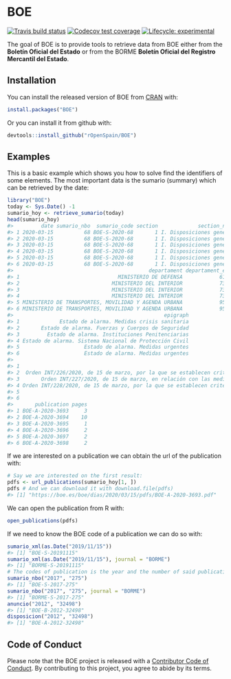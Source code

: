 
<!-- README.md is generated from README.Rmd. Please edit that file -->

# BOE

<!-- badges: start -->

[![Travis build
status](https://travis-ci.org/rOpenSpain/BOE.svg?branch=master)](https://travis-ci.org/rOpenSpain/BOE)
[![Codecov test
coverage](https://codecov.io/gh/rOpenSpain/BOE/branch/master/graph/badge.svg)](https://codecov.io/gh/rOpenSpain/BOE?branch=master)
[![Lifecycle:
experimental](https://img.shields.io/badge/lifecycle-experimental-orange.svg)](https://www.tidyverse.org/lifecycle/#experimental)
<!-- badges: end -->

The goal of BOE is to provide tools to retrieve data from BOE either
from the **Boletín Oficial del Estado** or from the BORME **Boletín
Oficial del Registro Mercantil del Estado**.

## Installation

You can install the released version of BOE from
[CRAN](https://CRAN.R-project.org) with:

``` r
install.packages("BOE")
```

Or you can install it from github with:

``` r
devtools::install_github("rOpenSpain/BOE")
```

## Examples

This is a basic example which shows you how to solve find the
identifiers of some elements. The most important data is the sumario
(summary) which can be retrieved by the date:

``` r
library("BOE")
today <- Sys.Date() -1
sumario_hoy <- retrieve_sumario(today)
head(sumario_hoy)
#>         date sumario_nbo  sumario_code section             section_number
#> 1 2020-03-15          68 BOE-S-2020-68       1 I. Disposiciones generales
#> 2 2020-03-15          68 BOE-S-2020-68       1 I. Disposiciones generales
#> 3 2020-03-15          68 BOE-S-2020-68       1 I. Disposiciones generales
#> 4 2020-03-15          68 BOE-S-2020-68       1 I. Disposiciones generales
#> 5 2020-03-15          68 BOE-S-2020-68       1 I. Disposiciones generales
#> 6 2020-03-15          68 BOE-S-2020-68       1 I. Disposiciones generales
#>                                            departament departament_etq
#> 1                                MINISTERIO DE DEFENSA            6110
#> 2                              MINISTERIO DEL INTERIOR            7320
#> 3                              MINISTERIO DEL INTERIOR            7320
#> 4                              MINISTERIO DEL INTERIOR            7320
#> 5 MINISTERIO DE TRANSPORTES, MOVILIDAD Y AGENDA URBANA            9572
#> 6 MINISTERIO DE TRANSPORTES, MOVILIDAD Y AGENDA URBANA            9572
#>                                                 epigraph
#> 1             Estado de alarma. Medidas crisis sanitaria
#> 2       Estado de alarma. Fuerzas y Cuerpos de Seguridad
#> 3         Estado de alarma. Instituciones Penitenciarias
#> 4 Estado de alarma. Sistema Nacional de Protección Civil
#> 5                     Estado de alarma. Medidas urgentes
#> 6                     Estado de alarma. Medidas urgentes
#>                                                                                                                                                                                                                                                                                                               text
#> 1                                                                                           Instrucción de 15 de marzo de 2020, del Ministerio de Defensa, por la que se establecen medidas para la gestión de la situación de crisis sanitaria ocasionada por el COVID-19 en el ámbito del Ministerio de Defensa.
#> 2  Orden INT/226/2020, de 15 de marzo, por la que se establecen criterios de actuación para las Fuerzas y Cuerpos de Seguridad en relación con el Real Decreto 463/2020, de 14 de marzo, por el que se declara el estado de alarma para la gestión de la situación de crisis sanitaria ocasionada por el COVID-19.
#> 3       Orden INT/227/2020, de 15 de marzo, en relación con las medidas que se adoptan en el ámbito de Instituciones Penitenciarias al amparo del Real Decreto 463/2020, de 14 de marzo, por el que se declara el estado de alarma para la gestión de la situación de crisis sanitaria ocasionada por el COVID-19.
#> 4 Orden INT/228/2020, de 15 de marzo, por la que se establecen criterios de aplicación del Real Decreto 463/2020, de 14 de marzo, por el que se declara el estado de alarma para la gestión de la situación de crisis sanitaria ocasionada por el COVID-19, en el ámbito del Sistema Nacional de Protección Civil.
#> 5                                                                             Orden TMA/229/2020, de 15 de marzo, por la que dictan disposiciones respecto al acceso de los transportistas profesionales a determinados servicios necesarios para facilitar el transporte de mercancías en el territorio nacional.
#> 6                                                                                                                   Orden TMA/230/2020, de 15 de marzo, por la que se concreta la actuación de las autoridades autonómicas y locales respecto de la fijación de servicios de transporte público de su titularidad.
#>       publication pages
#> 1 BOE-A-2020-3693     3
#> 2 BOE-A-2020-3694    10
#> 3 BOE-A-2020-3695     1
#> 4 BOE-A-2020-3696     2
#> 5 BOE-A-2020-3697     2
#> 6 BOE-A-2020-3698     2
```

If we are interested on a publication we can obtain the url of the
publication with:

``` r
# Say we are interested on the first result:
pdfs <- url_publications(sumario_hoy[1, ])
pdfs # And we can download it with download.file(pdfs)
#> [1] "https://boe.es/boe/dias/2020/03/15/pdfs/BOE-A-2020-3693.pdf"
```

We can open the publication from R with:

``` r
open_publications(pdfs)
```

If we need to know the BOE code of a publication we can do so with:

``` r
sumario_xml(as.Date("2019/11/15"))
#> [1] "BOE-S-20191115"
sumario_xml(as.Date("2019/11/15"), journal = "BORME")
#> [1] "BORME-S-20191115"
# The codes of publication is the year and the number of said publication
sumario_nbo("2017", "275") 
#> [1] "BOE-S-2017-275"
sumario_nbo("2017", "275", journal = "BORME") 
#> [1] "BORME-S-2017-275"
anuncio("2012", "32498") 
#> [1] "BOE-B-2012-32498"
disposicion("2012", "32498")
#> [1] "BOE-A-2012-32498"
```

## Code of Conduct

Please note that the BOE project is released with a [Contributor Code of
Conduct](https://contributor-covenat.org/version/1/0/0/CODE_OF_CONDUCT.html).
By contributing to this project, you agree to abide by its terms.
